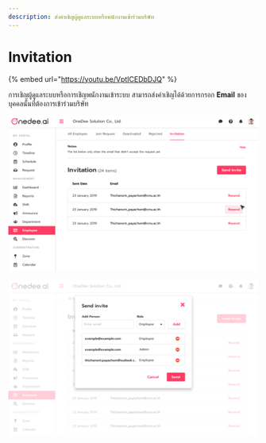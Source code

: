 ```yaml
---
description: ส่งคำเชิญผู้ดูแลระบบหรือพนักงานเข้าร่วมบริษัท
---
```


# Invitation

{% embed url="https://youtu.be/VptICEDbDJQ" %}



การเชิญผู้ดูแลระบบหรือการเชิญพนักงานเข้าระบบ สามารถส่งคำเชิญได้ด้วยการกรอก **Email** ของบุคคลนั้นที่ต้องการเข้าร่วมบริษัท

![](../../.gitbook/assets/07-3.png)

![](../../.gitbook/assets/07-2.png)

